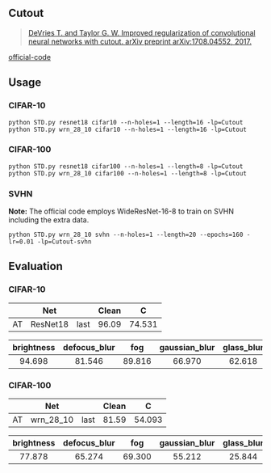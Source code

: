 


## Cutout


> [DeVries T. and Taylor G. W. Improved regularization of convolutional neural networks with cutout. arXiv preprint arXiv:1708.04552, 2017.](https://arxiv.org/abs/1708.04552)

[official-code](https://github.com/uoguelph-mlrg/Cutout)


## Usage

### CIFAR-10

	python STD.py resnet18 cifar10 --n-holes=1 --length=16 -lp=Cutout
	python STD.py wrn_28_10 cifar10 --n-holes=1 --length=16 -lp=Cutout


### CIFAR-100

	python STD.py resnet18 cifar100 --n-holes=1 --length=8 -lp=Cutout
	python STD.py wrn_28_10 cifar100 --n-holes=1 --length=8 -lp=Cutout


### SVHN

**Note:** The official code employs WideResNet-16-8 to train on SVHN including the extra data.

	python STD.py wrn_28_10 svhn --n-holes=1 --length=20 --epochs=160 -lr=0.01 -lp=Cutout-svhn



## Evaluation



### CIFAR-10



|      |   Net    |      | Clean |   C    |
| :--: | :------: | :--: | :---: | :----: |
|  AT  | ResNet18 | last | 96.09 | 74.531 |



|brightness | defocus_blur | fog | gaussian_blur | glass_blur | jpeg_compression | motion_blur | saturate | snow | speckle_noise | contrast | elastic_transform | frost | gaussian_noise | impulse_noise | pixelate | shot_noise | spatter | zoom_blur|
| :--: | :--: | :--: | :--: | :--: | :--: | :--: | :--: | :--: | :--: | :--: | :--: | :--: | :--: | :--: | :--: | :--: | :--: | :--: |
|94.698| 81.546| 89.816| 66.970| 62.618| 79.138| 78.608| 93.010| 85.144| 56.670| 80.052| 86.650| 79.334| 40.754| 50.974| 74.496| 52.340| 87.704| 75.572|



### CIFAR-100



|      |    Net    |      | Clean |   C    |
| :--: | :-------: | :--: | :---: | :----: |
|  AT  | wrn_28_10 | last | 81.59 | 54.093 |



| brightness | defocus_blur |  fog   | gaussian_blur | glass_blur | jpeg_compression | motion_blur | saturate |  snow  | speckle_noise | contrast | elastic_transform | frost  | gaussian_noise | impulse_noise | pixelate | shot_noise | spatter | zoom_blur |
| :--------: | :----------: | :----: | :-----------: | :--------: | :--------------: | :---------: | :------: | :----: | :-----------: | :------: | :---------------: | :----: | :------------: | :-----------: | :------: | :--------: | :-----: | :-------: |
|77.878| 65.274| 69.300| 55.212| 25.844| 52.954| 59.234| 70.400| 60.838| 35.482| 62.738| 65.980| 54.508| 24.964| 27.764| 57.904| 33.464| 68.678| 59.360|

